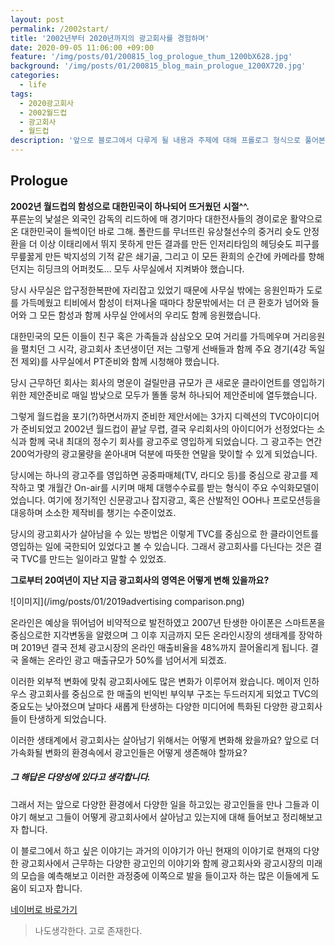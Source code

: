 ```yaml
---
layout: post
permalink: /2002start/
title: '2002년부터 2020년까지의 광고회사를 경험하며'
date: 2020-09-05 11:06:00 +09:00
feature: '/img/posts/01/200815_log_prologue_thum_1200bX628.jpg'
background: '/img/posts/01/200815_blog_main_prologue_1200X720.jpg'
categories:
  - life
tags:
  - 2020광고회사
  - 2002월드컵
  - 광고회사
  - 월드컵
description: '앞으로 블로그에서 다루게 될 내용과 주제에 대해 프롤로그 형식으로 풀어본다.'
---
```


## Prologue

**2002년 월드컵의 함성으로 대한민국이 하나되어 뜨거웠던 시절^^.**<br>
푸른눈의 낯설은 외국인 감독의 리드하에 매 경기마다 대한전사들의 경이로운 활약으로 온 대한민국이 들썩이던 바로 그해.
폴란드를 무너뜨린 유상철선수의 중거리 슛도 안정환을 더 이상 이태리에서 뛰지 못하게 만든 결과를 만든 인저리타임의 헤딩슛도 피구를 무릎꿇게 만든 박지성의 기적 같은 쇄기골, 그리고 이 모든 환희의 순간에 카메라를 향해 던지는 히딩크의 어퍼컷도… 모두 사무실에서 지켜봐야 했습니다.

당시 사무실은 압구정한복판에 자리잡고 있었기 때문에 사무실 밖에는 응원인파가 도로를 가득메웠고 티비에서 함성이 터져나올 때마다 창문밖에서는 더 큰 환호가 넘어와 들어와 그 모든 함성과 함께 사무실 안에서의 우리도 함께 응원했습니다.

대한민국의 모든 이들이 친구 혹은 가족들과 삼삼오오 모여 거리를 가득메우며 거리응원을 펼치던 그 시각, 광고회사 초년생이던 저는 그렇게 선배들과 함께 주요 경기(4강 독일전 제외)를 사무실에서 PT준비와 함께 시청해야 했습니다.

당시 근무하던 회사는 회사의 명운이 걸릴만큼 규모가 큰 새로운 클라이언트를 영입하기 위한 제안준비로 매일 밤낮으로 모두가 똘똘 뭉쳐 하나되어 제안준비에 열두했습니다.

그렇게 월드컵을 포기(?)하면서까지 준비한 제안서에는 3가지 디렉션의 TVC아이디어가 준비되었고 2002년 월드컵이 끝날 무렵, 결국 우리회사의 아이디어가 선정었다는 소식과 함께 국내 최대의 정수기 회사를 광고주로 영입하게 되었습니다.
그 광고주는 연간 200억가량의 광고물량을 쏟아내며 덕분에 따뜻한 연말을 맞이할 수 있게 되었습니다.  


당시에는 하나의 광고주를 영입하면 공중파매체(TV, 라디오 등)를 중심으로 광고를 제작하고 몇 개월간   On-air를 시키며 매체 대행수수료를 받는 형식이 주요 수익화모델이었습니다. 여기에 정기적인 신문광고나 잡지광고, 혹은 산발적인 OOH나 프로모션등을 대응하며 소소한 제작비를 챙기는 수준이었죠.

당시의 광고회사가 살아남을 수 있는 방법은 이렇게 TVC를 중심으로 한 클라이언트를 영입하는 일에 국한되어 있었다고 볼 수 있습니다.  그래서 광고회사를 다닌다는 것은 결국 TVC를 만드는 일이라고 말할 수 있었죠.

**그로부터 20여년이 지난 지금 광고회사의 영역은 어떻게 변해 있을까요?**<br>

![이미지](/img/posts/01/2019advertising comparison.png)


온라인은 예상을 뛰어넘어 비약적으로 발전하였고 2007년 탄생한 아이폰은 스마트폰을 중심으로한 지각변동을 알렸으며 그 이후 지금까지 모든 온라인시장의 생태계를 장악하며 2019년 결국 전체 광고시장의 온라인 매출비율을 48%까지 끌어올리게 됩니다. 결국 올해는 온라인 광고 매출규모가 50%를 넘어서게 되겠죠.

이러한 외부적 변화에 맞춰 광고회사에도 많은 변화가 이루어져 왔습니다.
메이저 인하우스 광고회사를 중심으로 한 매출의 빈익빈 부익부 구조는 두드러지게 되었고 TVC의 중요도는 낮아졌으며 날마다 새롭게 탄생하는 다양한 미디어에 특화된 다양한 광고회사들이 탄생하게 되었습니다.

이러한 생태계에서 광고회사는 살아남기 위해서는 어떻게 변화해 왔을까요?
앞으로 더 가속화될 변화의 환경속에서 광고인들은 어떻게 생존해야 할까요?

##### 그 해답은 다양성에 있다고 생각합니다.

그래서 저는 앞으로 다양한 환경에서 다양한 일을 하고있는 광고인들을 만나 그들과 이야기 해보고 그들이 어떻게 광고회사에서 살아남고 있는지에 대해 들어보고 정리해보고자 합니다.

이 블로그에서 하고 싶은 이야기는 과거의 이야기가 아닌 현재의 이야기로 현재의 다양한 광고회사에서 근무하는 다양한 광고인의 이야기와 함께 광고회사와 광고시장의 미래의 모습을 예측해보고 이러한 과정중에 이쪽으로 발을 들이고자 하는 많은 이들에게 도움이 되고자 합니다.

[네이버로 바로가기](http://naver.com)

> 나도생각한다. 고로 존재한다.
